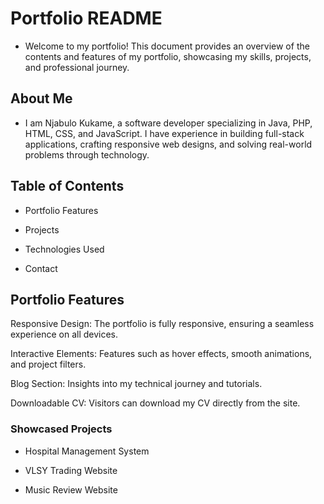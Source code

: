 # Portfolio README

- Welcome to my portfolio! This document provides an overview of the contents and features of my portfolio, showcasing my skills, projects, and professional journey.

## About Me

- I am Njabulo Kukame, a software developer specializing in Java, PHP, HTML, CSS, and JavaScript. I have experience in building full-stack applications, crafting responsive web designs, and solving real-world problems through technology.

## Table of Contents

- Portfolio Features

- Projects

- Technologies Used

- Contact

## Portfolio Features

Responsive Design: The portfolio is fully responsive, ensuring a seamless experience on all devices.

Interactive Elements: Features such as hover effects, smooth animations, and project filters.

Blog Section: Insights into my technical journey and tutorials.

Downloadable CV: Visitors can download my CV directly from the site.

### Showcased Projects

- Hospital Management System

- VLSY Trading Website

- Music Review Website



